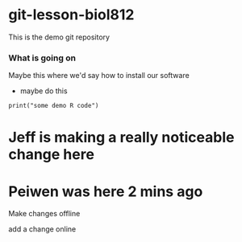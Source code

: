 # git-lesson-biol812
This is the demo git repository 
### What is going on

Maybe this where we'd say how to install our software

  * maybe do this
  
```{r}
print("some demo R code")
```

# Jeff is making a really noticeable change here
# Peiwen was here 2 mins ago

Make changes offline

add a change online

